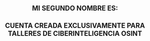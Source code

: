<div id="badges"align="center">
<h2>MI SEGUNDO NOMBRE ES: </h2>
<h2>CUENTA CREADA EXCLUSIVAMENTE PARA TALLERES DE CIBERINTELIGENCIA OSINT</h2>
</div>
